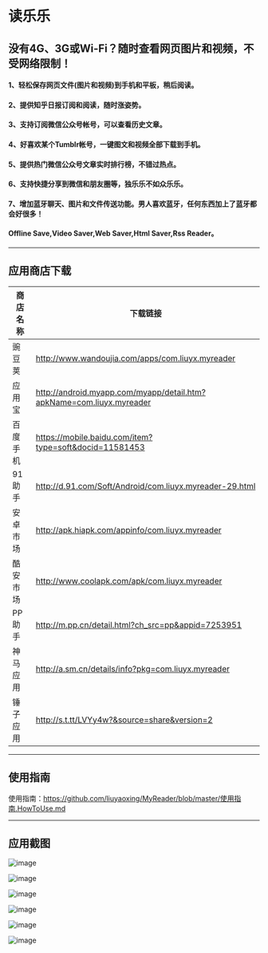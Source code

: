 # 读乐乐
## 没有4G、3G或Wi-Fi？随时查看网页图片和视频，不受网络限制！

#### 1、轻松保存网页文件(图片和视频)到手机和平板，稍后阅读。
#### 2、提供知乎日报订阅和阅读，随时涨姿势。
#### 3、支持订阅微信公众号帐号，可以查看历史文章。
#### 4、好喜欢某个Tumblr帐号，一键图文和视频全部下载到手机。
#### 5、提供热门微信公众号文章实时排行榜，不错过热点。
#### 6、支持快捷分享到微信和朋友圈等，独乐乐不如众乐乐。
#### 7、增加蓝牙聊天、图片和文件传送功能。男人喜欢蓝牙，任何东西加上了蓝牙都会好很多！
#### Offline Save,Video Saver,Web Saver,Html Saver,Rss Reader。


---

## 应用商店下载

商店名称 | 下载链接
---|---
豌豆荚  | http://www.wandoujia.com/apps/com.liuyx.myreader
应用宝  | http://android.myapp.com/myapp/detail.htm?apkName=com.liuyx.myreader
百度手机| https://mobile.baidu.com/item?type=soft&docid=11581453
91助手  | http://d.91.com/Soft/Android/com.liuyx.myreader-29.html
安卓市场| http://apk.hiapk.com/appinfo/com.liuyx.myreader
酷安市场| http://www.coolapk.com/apk/com.liuyx.myreader
PP助手|http://m.pp.cn/detail.html?ch_src=pp&appid=7253951
神马应用|http://a.sm.cn/details/info?pkg=com.liuyx.myreader
锤子应用|http://s.t.tt/LVYy4w?&source=share&version=2

---
## 使用指南

使用指南：https://github.com/liuyaoxing/MyReader/blob/master/使用指南.HowToUse.md
 
 
 ---
 
## 应用截图
![image](https://github.com/liuyaoxing/MyBLEChat/raw/master/images/readme/Screenshot_2017-message1.png)

![image](https://github.com/liuyaoxing/MyBLEChat/raw/master/images/readme/Screenshot_2017-message2.png)

![image](https://github.com/liuyaoxing/MyBLEChat/raw/master/images/readme/Screenshot_2017-bt-sender.png)

![image](https://github.com/liuyaoxing/MyBLEChat/raw/master/images/readme/Screenshot_2017-wifi-sender.png)

![image](https://github.com/liuyaoxing/MyBLEChat/raw/master/images/readme/Screenshot_2017-bluetoothlist.png)

![image](https://github.com/liuyaoxing/MyBLEChat/raw/master/images/readme/Screenshot_2017-wifilist.png)
